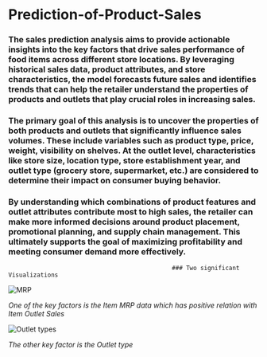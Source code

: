 # Prediction-of-Product-Sales
### The sales prediction analysis aims to provide actionable insights into the key factors that drive sales performance of food items across different store locations. By leveraging historical sales data, product attributes, and store characteristics, the model forecasts future sales and identifies trends that can help the retailer understand the properties of products and outlets that play crucial roles in increasing sales.

### The primary goal of this analysis is to uncover the properties of both products and outlets that significantly influence sales volumes. These include variables such as product type, price, weight, visibility on shelves. At the outlet level, characteristics like store size, location type, store establishment year, and outlet type (grocery store, supermarket, etc.) are considered to determine their impact on consumer buying behavior.

### By understanding which combinations of product features and outlet attributes contribute most to high sales, the retailer can make more informed decisions around product placement, promotional planning, and supply chain management. This ultimately supports the goal of maximizing profitability and meeting consumer demand more effectively.


                                                  ### Two significant Visualizations

![MRP](https://github.com/user-attachments/assets/be898a0e-8fef-404b-8927-e70a2d84bd77)

*One of the key factors is the Item MRP data which has positive relation with Item Outlet Sales*





![Outlet types](https://github.com/user-attachments/assets/f3328199-7218-48b1-9ad3-d6bbc0060e85)

*The other key factor is the Outlet type*

